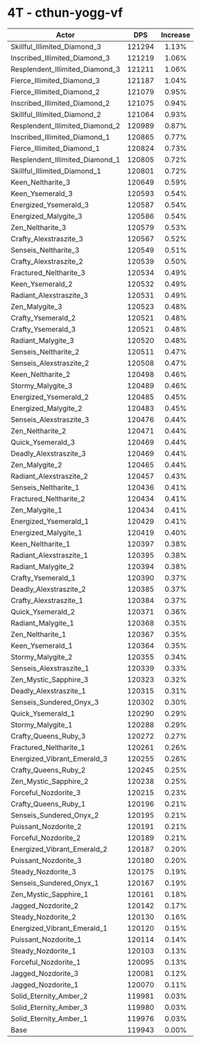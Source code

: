 # 4T - cthun-yogg-vf
| Actor | DPS | Increase |
|---|:---:|:---:|
|Skillful_Illimited_Diamond_3|121294|1.13%|
|Inscribed_Illimited_Diamond_3|121219|1.06%|
|Resplendent_Illimited_Diamond_3|121211|1.06%|
|Fierce_Illimited_Diamond_3|121187|1.04%|
|Fierce_Illimited_Diamond_2|121079|0.95%|
|Inscribed_Illimited_Diamond_2|121075|0.94%|
|Skillful_Illimited_Diamond_2|121064|0.93%|
|Resplendent_Illimited_Diamond_2|120989|0.87%|
|Inscribed_Illimited_Diamond_1|120865|0.77%|
|Fierce_Illimited_Diamond_1|120824|0.73%|
|Resplendent_Illimited_Diamond_1|120805|0.72%|
|Skillful_Illimited_Diamond_1|120801|0.72%|
|Keen_Neltharite_3|120649|0.59%|
|Keen_Ysemerald_3|120593|0.54%|
|Energized_Ysemerald_3|120587|0.54%|
|Energized_Malygite_3|120586|0.54%|
|Zen_Neltharite_3|120579|0.53%|
|Crafty_Alexstraszite_3|120567|0.52%|
|Senseis_Neltharite_3|120549|0.51%|
|Crafty_Alexstraszite_2|120539|0.50%|
|Fractured_Neltharite_3|120534|0.49%|
|Keen_Ysemerald_2|120532|0.49%|
|Radiant_Alexstraszite_3|120531|0.49%|
|Zen_Malygite_3|120523|0.48%|
|Crafty_Ysemerald_2|120521|0.48%|
|Crafty_Ysemerald_3|120521|0.48%|
|Radiant_Malygite_3|120520|0.48%|
|Senseis_Neltharite_2|120511|0.47%|
|Senseis_Alexstraszite_2|120508|0.47%|
|Keen_Neltharite_2|120498|0.46%|
|Stormy_Malygite_3|120489|0.46%|
|Energized_Ysemerald_2|120485|0.45%|
|Energized_Malygite_2|120483|0.45%|
|Senseis_Alexstraszite_3|120476|0.44%|
|Zen_Neltharite_2|120471|0.44%|
|Quick_Ysemerald_3|120469|0.44%|
|Deadly_Alexstraszite_3|120469|0.44%|
|Zen_Malygite_2|120465|0.44%|
|Radiant_Alexstraszite_2|120457|0.43%|
|Senseis_Neltharite_1|120436|0.41%|
|Fractured_Neltharite_2|120434|0.41%|
|Zen_Malygite_1|120434|0.41%|
|Energized_Ysemerald_1|120429|0.41%|
|Energized_Malygite_1|120419|0.40%|
|Keen_Neltharite_1|120397|0.38%|
|Radiant_Alexstraszite_1|120395|0.38%|
|Radiant_Malygite_2|120394|0.38%|
|Crafty_Ysemerald_1|120390|0.37%|
|Deadly_Alexstraszite_2|120385|0.37%|
|Crafty_Alexstraszite_1|120384|0.37%|
|Quick_Ysemerald_2|120371|0.36%|
|Radiant_Malygite_1|120368|0.35%|
|Zen_Neltharite_1|120367|0.35%|
|Keen_Ysemerald_1|120364|0.35%|
|Stormy_Malygite_2|120355|0.34%|
|Senseis_Alexstraszite_1|120339|0.33%|
|Zen_Mystic_Sapphire_3|120323|0.32%|
|Deadly_Alexstraszite_1|120315|0.31%|
|Senseis_Sundered_Onyx_3|120302|0.30%|
|Quick_Ysemerald_1|120290|0.29%|
|Stormy_Malygite_1|120288|0.29%|
|Crafty_Queens_Ruby_3|120272|0.27%|
|Fractured_Neltharite_1|120261|0.26%|
|Energized_Vibrant_Emerald_3|120255|0.26%|
|Crafty_Queens_Ruby_2|120245|0.25%|
|Zen_Mystic_Sapphire_2|120238|0.25%|
|Forceful_Nozdorite_3|120215|0.23%|
|Crafty_Queens_Ruby_1|120196|0.21%|
|Senseis_Sundered_Onyx_2|120195|0.21%|
|Puissant_Nozdorite_2|120191|0.21%|
|Forceful_Nozdorite_2|120189|0.21%|
|Energized_Vibrant_Emerald_2|120187|0.20%|
|Puissant_Nozdorite_3|120180|0.20%|
|Steady_Nozdorite_3|120175|0.19%|
|Senseis_Sundered_Onyx_1|120167|0.19%|
|Zen_Mystic_Sapphire_1|120161|0.18%|
|Jagged_Nozdorite_2|120142|0.17%|
|Steady_Nozdorite_2|120130|0.16%|
|Energized_Vibrant_Emerald_1|120120|0.15%|
|Puissant_Nozdorite_1|120114|0.14%|
|Steady_Nozdorite_1|120103|0.13%|
|Forceful_Nozdorite_1|120095|0.13%|
|Jagged_Nozdorite_3|120081|0.12%|
|Jagged_Nozdorite_1|120070|0.11%|
|Solid_Eternity_Amber_2|119981|0.03%|
|Solid_Eternity_Amber_3|119980|0.03%|
|Solid_Eternity_Amber_1|119976|0.03%|
|Base|119943|0.00%|
